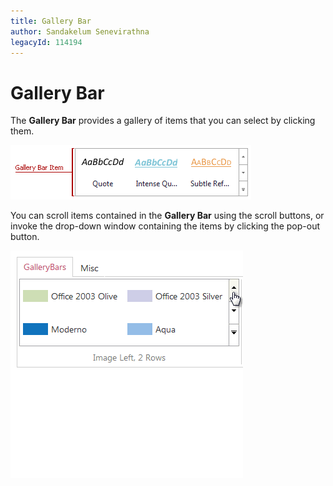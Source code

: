 ```yaml
---
title: Gallery Bar
author: Sandakelum Senevirathna
legacyId: 114194
---
```

# Gallery Bar
The **Gallery Bar** provides a gallery of items that you can select by clicking them.

![ASPxRibbon_GalleryBarItem](../../images/img118290.png)

You can scroll items contained in the **Gallery Bar** using the scroll buttons, or invoke the drop-down window containing the items by clicking the pop-out button.

![ASPxRibbon_GalleryBarPopOut](../../images/img118119.gif)